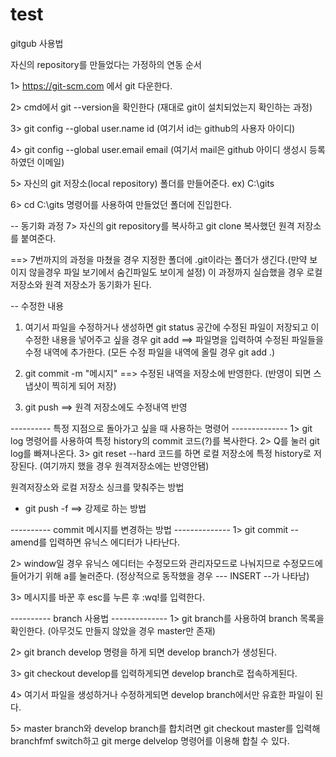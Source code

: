 # test
gitgub 사용법

자신의 repository를 만들었다는 가정하의 연동 순서

1> https://git-scm.com 에서 git 다운한다.

2> cmd에서 git --version을 확인한다 (재대로 git이 설치되었는지 확인하는 과정)

3> git config --global user.name id (여기서 id는 github의 사용자 아이디)

4> git config --global user.email email (여기서 mail은 github 아이디 생성시 등록하였던 이메일)

5> 자신의 git 저장소(local repository) 폴더를 만들어준다. ex) C:\gits

6> cd C:\gits 명령어를 사용하여 만들었던 폴더에 진입한다.

-- 동기화 과정
7> 자신의 git repository를 복사하고 git clone 복사했던 원격 저장소를 붙여준다. 

==> 7번까지의 과정을 마쳤을 경우 지정한 폴더에 .git이라는 폴더가 생긴다.(만약 보이지 않을경우 파일 보기에서 숨긴파일도 보이게 설정)
    이 과정까지 실습했을 경우 로컬 저장소와 원격 저장소가 동기화가 된다.


-- 수정한 내용
1) 여기서 파일을 수정하거나 생성하면 git status 공간에 수정된 파일이 저장되고 이 수정한 내용을 넣어주고 싶을 경우 
   git add               ==> 파일명을 입력하여 수정된 파일들을 수정 내역에 추가한다. (모든 수정 파일을 내역에 올릴 경우 git add .)
 
2) git commit -m "메시지" ==> 수정된 내역을 저장소에 반영한다. (반영이 되면 스냅샷이 찍히게 되어 저장)

3) git push              ==>  원격 저장소에도 수정내역 반영






---------- 특정 지점으로 돌아가고 싶을 때 사용하는 명령어 --------------
1> git log 명령어를 사용하여 특정 history의 commit 코드(?)를 복사한다.
2> Q를 눌러 git log를 빠져나온다.
3> git reset --hard 코드를 하면 로컬 저장소에 특정 history로 저장된다. (여기까지 했을 경우 원격저장소에는 반영안됌)

원격저장소와 로컬 저장소 싱크를 맞춰주는 방법
- git push -f ==> 강제로 하는 방법


---------- commit 메시지를 변경하는 방법 --------------
1> git commit --amend를 입력하면 유닉스 에디터가 나타난다.

2> window일 경우 유닉스 에디터는 수정모드와 관리자모드로 나눠지므로 수정모드에 들어가기 위해 a를 눌러준다. (정상적으로 동작했을 경우 --- INSERT --가 나타남)
 
3> 메시지를 바꾼 후 esc를 누른 후 :wq!를 입력한다.


---------- branch 사용법 --------------
1> git branch를 사용하여 branch 목록을 확인한다. (아무것도 만들지 않았을 경우 master만 존재) 

2> git branch develop 명령을 하게 되면 develop branch가 생성된다.

3> git checkout develop를 입력하게되면 develop branch로 접속하게된다.

4> 여기서 파일을 생성하거나 수정하게되면 develop branch에서만 유효한 파일이 된다.

5> master branch와 develop branch를 합치려면 git checkout master를 입력해 branchfmf switch하고 git merge delvelop 명령어를 이용해 합칠 수 있다.


